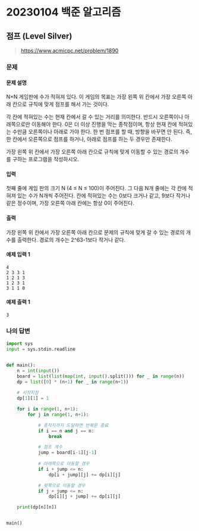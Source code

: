 # 20230104 백준 알고리즘

## 점프 (Level Silver)
> https://www.acmicpc.net/problem/1890

### 문제
#### 문제 설명
N×N 게임판에 수가 적혀져 있다. 이 게임의 목표는 가장 왼쪽 위 칸에서 가장 오른쪽 아래 칸으로 규칙에 맞게 점프를 해서 가는 것이다.

각 칸에 적혀있는 수는 현재 칸에서 갈 수 있는 거리를 의미한다. 반드시 오른쪽이나 아래쪽으로만 이동해야 한다. 0은 더 이상 진행을 막는 종착점이며, 항상 현재 칸에 적혀있는 수만큼 오른쪽이나 아래로 가야 한다. 한 번 점프를 할 때, 방향을 바꾸면 안 된다. 즉, 한 칸에서 오른쪽으로 점프를 하거나, 아래로 점프를 하는 두 경우만 존재한다.

가장 왼쪽 위 칸에서 가장 오른쪽 아래 칸으로 규칙에 맞게 이동할 수 있는 경로의 개수를 구하는 프로그램을 작성하시오.

#### 입력
첫째 줄에 게임 판의 크기 N (4 ≤ N ≤ 100)이 주어진다. 그 다음 N개 줄에는 각 칸에 적혀져 있는 수가 N개씩 주어진다. 칸에 적혀있는 수는 0보다 크거나 같고, 9보다 작거나 같은 정수이며, 가장 오른쪽 아래 칸에는 항상 0이 주어진다.

#### 출력
가장 왼쪽 위 칸에서 가장 오른쪽 아래 칸으로 문제의 규칙에 맞게 갈 수 있는 경로의 개수를 출력한다. 경로의 개수는 2^63-1보다 작거나 같다.

#### 예제 입력 1
```
4
2 3 3 1
1 2 1 3
1 2 3 1
3 1 1 0
```

#### 예제 출력 1
```
3
```

### 나의 답변
```python
import sys
input = sys.stdin.readline


def main():
    n = int(input())
    board = list(list(map(int, input().split())) for _ in range(n))
    dp = list([0] * (n+1) for _ in range(n+1))
    
    # 시작지점
    dp[1][1] = 1

    for i in range(1, n+1):
        for j in range(1, n+1):

            # 종착지까지 도달하면 반복문 종료
            if i == n and j == n:
                break

            # 점프 계수
            jump = board[i-1][j-1]
            
            # 아래쪽으로 이동할 경우
            if i + jump <= n:
                dp[i + jump][j] += dp[i][j]

            # 윗쪽으로 이동할 경우
            if j + jump <= n:
                dp[i][j + jump] += dp[i][j]

    print(dp[n][n])


main()
```